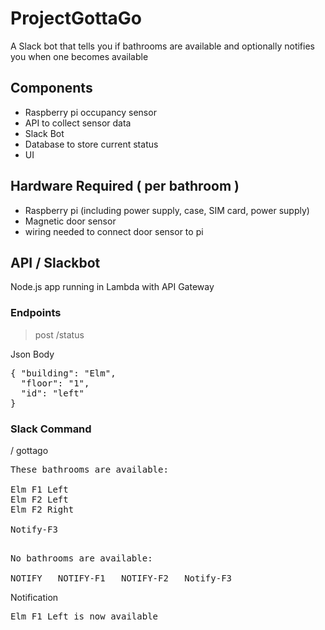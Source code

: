 # ProjectGottaGo
A Slack bot that tells you if bathrooms are available and optionally notifies you when one becomes available


## Components
* Raspberry pi occupancy sensor
* API to collect sensor data
* Slack Bot
* Database to store current status
* UI

## Hardware Required ( per bathroom )
* Raspberry pi (including power supply, case, SIM card, power supply)
* Magnetic door sensor
* wiring needed to connect door sensor to pi 


## API / Slackbot
Node.js app running in Lambda with API Gateway

### Endpoints ###
> post /status

Json Body
<pre>
{ "building": "Elm",
  "floor": "1",
  "id": "left"
}
</pre>


### Slack Command    
/ gottago

<pre>
These bathrooms are available:

Elm F1 Left
Elm F2 Left
Elm F2 Right

Notify-F3

</pre>


<pre>
No bathrooms are available:

NOTIFY   NOTIFY-F1   NOTIFY-F2   Notify-F3
</pre>

Notification
<pre>
Elm F1 Left is now available
</pre>